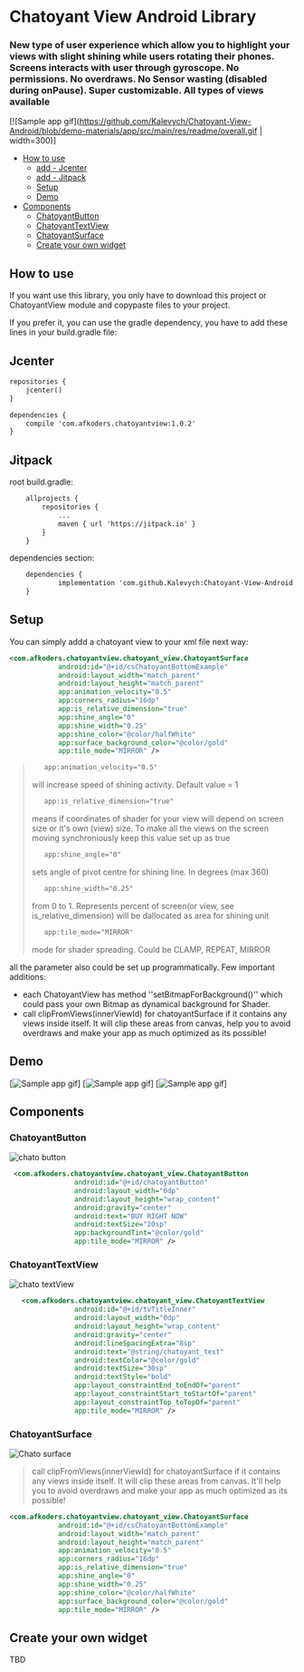 
# Chatoyant View Android Library

  <h3>New type of user experience which allow you to highlight your views with slight shining while users rotating their phones.
  Screens interacts with user through gyroscope. No permissions. No overdraws. No Sensor wasting (disabled during onPause). Super customizable. All types of views available</h3>


[![Sample app gif](https://github.com/Kalevych/Chatoyant-View-Android/blob/demo-materials/app/src/main/res/readme/overall.gif  | width=300)]

* [How to use](#how-to-use)
    * [add - Jcenter](#jcenter)
    * [add - Jitpack](#jitpack)
    * [Setup](#setup)
    * [Demo](#demo)
* [Components](#components)
    * [ChatoyantButton](#ChatoyantButton)
    * [ChatoyantTextView](#ChatoyantTextView)
    * [ChatoyantSurface](#ChatoyantSurface)
    * [Create your own widget](#create-your-own-widget)


## How to use

If you want use this library, you only have to download this project or ChatoyantView module and copypaste files to your project.

If you prefer it, you can use the gradle dependency, you have to add these lines in your build.gradle file:

## Jcenter

```xml
repositories {
    jcenter()
}

dependencies {
    compile 'com.afkoders.chatoyantview:1.0.2'
}
```

## Jitpack

root build.gradle:
```xml
	allprojects {
		repositories {
			...
			maven { url 'https://jitpack.io' }
		}
	}
```

dependencies section:
```xml
	dependencies {
	        implementation 'com.github.Kalevych:Chatoyant-View-Android:Tag'
	}
```

## Setup

You can simply addd a chatoyant view to your xml file next way:

```xml
<com.afkoders.chatoyantview.chatoyant_view.ChatoyantSurface
            android:id="@+id/csChatoyantBottomExample"
            android:layout_width="match_parent"
            android:layout_height="match_parent"
            app:animation_velocity="0.5"
            app:corners_radius="16dp"
            app:is_relative_dimension="true"
            app:shine_angle="0"
            app:shine_width="0.25"
            app:shine_color="@color/halfWhite"
            app:surface_background_color="@color/gold"
            app:tile_mode="MIRROR" />
```


>```xml
>    app:animation_velocity="0.5"
>```
> will increase speed of shining activity. Default value = 1
>
>```xml
>    app:is_relative_dimension="true"
>```
> means if coordinates of shader for your view will depend on screen size or it's own (view) size. To make all the views on the screen moving synchroniously keep 
> this value set up as true
>
>```xml
>    app:shine_angle="0"
>```
> sets angle of pivot centre for shining line. In degrees (max 360) 
>
>```xml
>    app:shine_width="0.25"
>```
> from 0 to 1. Represents percent of screen(or view, see is_relative_dimension) will be dallocated as area for shining unit
>
>```xml
>    app:tile_mode="MIRROR"
>```
> mode for shader spreading. Could be CLAMP, REPEAT, MIRROR
>

all the parameter also could be set up programmatically. Few important additions:

- each ChatoyantView has method ''setBitmapForBackground()'' which could pass your own Bitmap as dynamical background for Shader.
- call clipFromViews(innerViewId) for chatoyantSurface if it contains any views inside itself. It will clip these areas from canvas, 
  help you to avoid overdraws and make your app as much optimized as its possible!

## Demo

[![Sample app gif](https://github.com/Kalevych/Chatoyant-View-Android/blob/demo-materials/app/src/main/res/readme/angle.gif)]
[![Sample app gif](https://github.com/Kalevych/Chatoyant-View-Android/blob/demo-materials/app/src/main/res/readme/bitmap.gif)]
[![Sample app gif](https://github.com/Kalevych/Chatoyant-View-Android/blob/demo-materials/app/src/main/res/readme/mode.gif)]

## Components

### ChatoyantButton


![chato button](images/chato_button.png)
```xml
 <com.afkoders.chatoyantview.chatoyant_view.ChatoyantButton
                android:id="@+id/chatoyantButton"
                android:layout_width="0dp"
                android:layout_height="wrap_content"
                android:gravity="center"
                android:text="BUY RIGHT NOW"
                android:textSize="20sp"
                app:backgroundTint="@color/gold"
                app:tile_mode="MIRROR" />
```

### ChatoyantTextView

![chato textView](images/chato_tv.png)
```xml
   <com.afkoders.chatoyantview.chatoyant_view.ChatoyantTextView
                android:id="@+id/tvTitleInner"
                android:layout_width="0dp"
                android:layout_height="wrap_content"
                android:gravity="center"
                android:lineSpacingExtra="8sp"
                android:text="@string/chatoyant_text"
                android:textColor="@color/gold"
                android:textSize="30sp"
                android:textStyle="bold"
                app:layout_constraintEnd_toEndOf="parent"
                app:layout_constraintStart_toStartOf="parent"
                app:layout_constraintTop_toTopOf="parent"
                app:tile_mode="MIRROR" />
```

### ChatoyantSurface

![Chato surface](images/chato_surface.png)

>call clipFromViews(innerViewId) for chatoyantSurface if it contains any views inside itself. 
>It will clip these areas from canvas. It'll help you 
>to avoid overdraws and make your app as much optimized as its possible!

```xml
<com.afkoders.chatoyantview.chatoyant_view.ChatoyantSurface
            android:id="@+id/csChatoyantBottomExample"
            android:layout_width="match_parent"
            android:layout_height="match_parent"
            app:animation_velocity="0.5"
            app:corners_radius="16dp"
            app:is_relative_dimension="true"
            app:shine_angle="0"
            app:shine_width="0.25"
            app:shine_color="@color/halfWhite"
            app:surface_background_color="@color/gold"
            app:tile_mode="MIRROR" />
```

## Create your own widget
TBD
